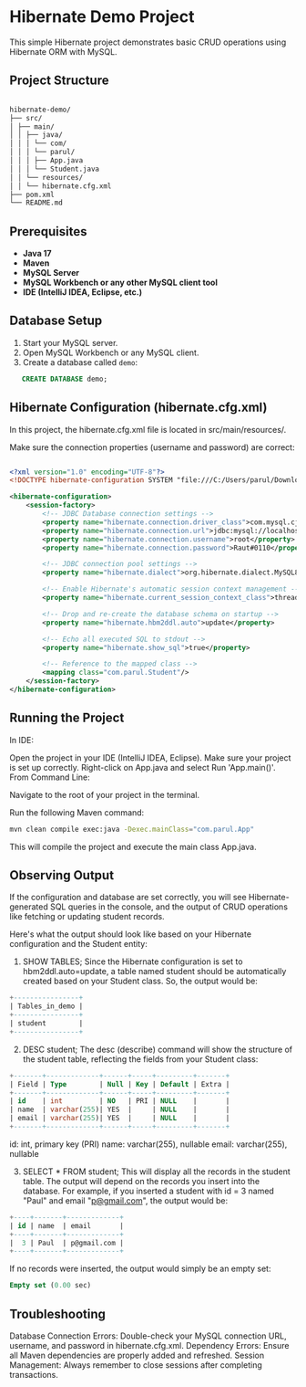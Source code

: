 # Hibernate Demo Project

This simple Hibernate project demonstrates basic CRUD operations using Hibernate ORM with MySQL.

## Project Structure

```bash

hibernate-demo/
├── src/
│ ├── main/
│ │ ├── java/
│ │ │ └── com/
│ │ │ └── parul/
│ │ │ ├── App.java
│ │ │ └── Student.java
│ │ └── resources/
│ │ └── hibernate.cfg.xml
├── pom.xml
└── README.md

```

## Prerequisites

- **Java 17**
- **Maven**
- **MySQL Server**
- **MySQL Workbench or any other MySQL client tool**
- **IDE (IntelliJ IDEA, Eclipse, etc.)**

## Database Setup

1. Start your MySQL server.
2. Open MySQL Workbench or any MySQL client.
3. Create a database called `demo`:
```sql
   CREATE DATABASE demo;
```
## Hibernate Configuration (hibernate.cfg.xml)

In this project, the hibernate.cfg.xml file is located in src/main/resources/.

Make sure the connection properties (username and password) are correct:

```xml

<?xml version="1.0" encoding="UTF-8"?>
<!DOCTYPE hibernate-configuration SYSTEM "file:///C:/Users/parul/Downloads/hibernate-configuration-3.0.dtd">

<hibernate-configuration>
    <session-factory>
        <!-- JDBC Database connection settings -->
        <property name="hibernate.connection.driver_class">com.mysql.cj.jdbc.Driver</property>
        <property name="hibernate.connection.url">jdbc:mysql://localhost:3306/demo</property>
        <property name="hibernate.connection.username">root</property>
        <property name="hibernate.connection.password">Raut#0110</property>

        <!-- JDBC connection pool settings -->
        <property name="hibernate.dialect">org.hibernate.dialect.MySQL8Dialect</property>

        <!-- Enable Hibernate's automatic session context management -->
        <property name="hibernate.current_session_context_class">thread</property>

        <!-- Drop and re-create the database schema on startup -->
        <property name="hibernate.hbm2ddl.auto">update</property>

        <!-- Echo all executed SQL to stdout -->
        <property name="hibernate.show_sql">true</property>

        <!-- Reference to the mapped class -->
        <mapping class="com.parul.Student"/>
    </session-factory>
</hibernate-configuration>

```

## Running the Project
In IDE:

Open the project in your IDE (IntelliJ IDEA, Eclipse).
Make sure your project is set up correctly.
Right-click on App.java and select Run 'App.main()'.
From Command Line:

Navigate to the root of your project in the terminal.

Run the following Maven command:

```bash
mvn clean compile exec:java -Dexec.mainClass="com.parul.App"
```
This will compile the project and execute the main class App.java.


## Observing Output
If the configuration and database are set correctly, you will see Hibernate-generated SQL queries in the console, and the output of CRUD operations like fetching or updating student records.

Here's what the output should look like based on your Hibernate configuration and the Student entity:

1. SHOW TABLES;
Since the Hibernate configuration is set to hbm2ddl.auto=update, a table named student should be automatically created based on your Student class. So, the output would be:

```sql
+----------------+
| Tables_in_demo |
+----------------+
| student        |
+----------------+

```

2. DESC student;
The desc (describe) command will show the structure of the student table, reflecting the fields from your Student class:
```sql
+-------+-------------+------+-----+---------+-------+
| Field | Type        | Null | Key | Default | Extra |
+-------+-------------+------+-----+---------+-------+
| id    | int         | NO   | PRI | NULL    |       |
| name  | varchar(255)| YES  |     | NULL    |       |
| email | varchar(255)| YES  |     | NULL    |       |
+-------+-------------+------+-----+---------+-------+

```
id: int, primary key (PRI)
name: varchar(255), nullable
email: varchar(255), nullable

3. SELECT * FROM student;
This will display all the records in the student table. The output will depend on the records you insert into the database. For example, if you inserted a student with id = 3 named "Paul" and email "p@gmail.com", the output would be:
```sql
+----+-------+-------------+
| id | name  | email       |
+----+-------+-------------+
|  3 | Paul  | p@gmail.com |
+----+-------+-------------+

```
If no records were inserted, the output would simply be an empty set:

```sql
Empty set (0.00 sec)
```

## Troubleshooting
Database Connection Errors: Double-check your MySQL connection URL, username, and password in hibernate.cfg.xml.
Dependency Errors: Ensure all Maven dependencies are properly added and refreshed.
Session Management: Always remember to close sessions after completing transactions.
